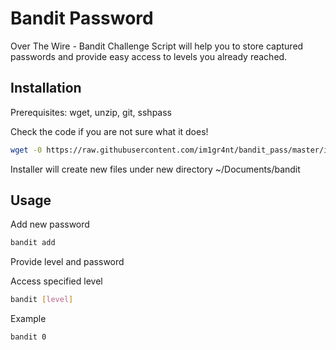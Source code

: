 # Bandit Password

Over The Wire - Bandit Challenge
Script will help you to store captured passwords and provide easy access to levels you already reached.

## Installation

Prerequisites: wget, unzip, git, sshpass

Check the code if you are not sure what it does!

```bash
wget -0 https://raw.githubusercontent.com/im1gr4nt/bandit_pass/master/install | bash
```
Installer will create new files under new directory ~/Documents/bandit

## Usage

Add new password 

```bash
bandit add
```
Provide level and password


Access specified level

```bash
bandit [level]
```

Example

```bash
bandit 0
```
